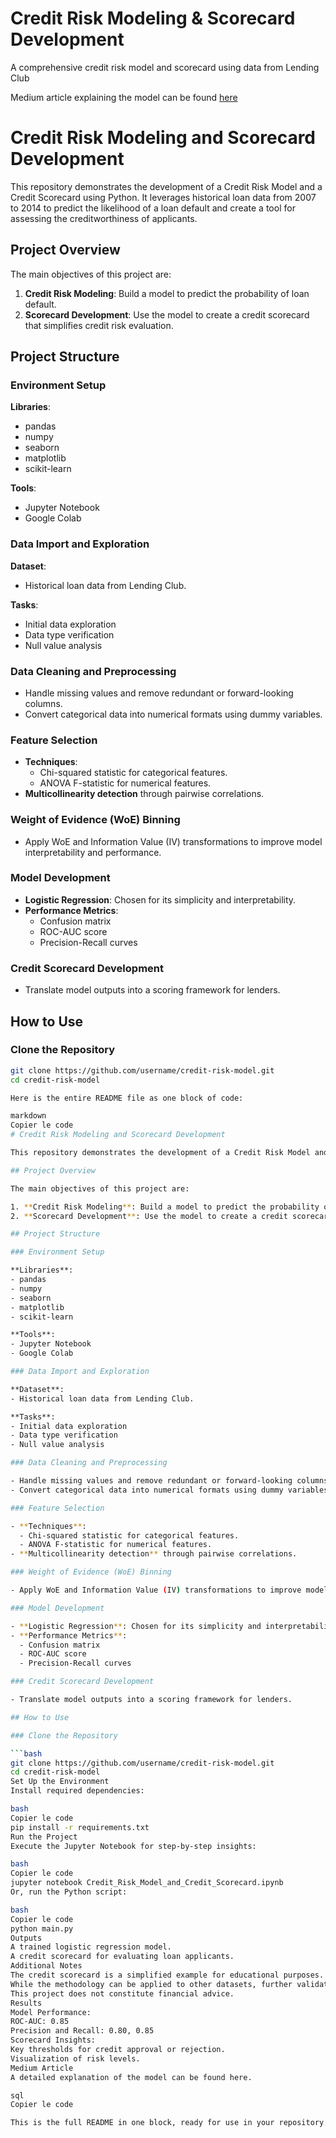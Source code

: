 
# Credit Risk Modeling & Scorecard Development
A comprehensive credit risk model and scorecard using data from Lending Club


Medium article explaining the model can be found [here](https://towardsdatascience.com/how-to-develop-a-credit-risk-model-and-scorecard-91335fc01f03?source=friends_link&sk=473eece07f71357852e91e3aa650294f)

# Credit Risk Modeling and Scorecard Development

This repository demonstrates the development of a Credit Risk Model and a Credit Scorecard using Python. It leverages historical loan data from 2007 to 2014 to predict the likelihood of a loan default and create a tool for assessing the creditworthiness of applicants.

## Project Overview

The main objectives of this project are:

1. **Credit Risk Modeling**: Build a model to predict the probability of loan default.
2. **Scorecard Development**: Use the model to create a credit scorecard that simplifies credit risk evaluation.

## Project Structure

### Environment Setup

**Libraries**: 
- pandas
- numpy
- seaborn
- matplotlib
- scikit-learn

**Tools**:
- Jupyter Notebook
- Google Colab

### Data Import and Exploration

**Dataset**: 
- Historical loan data from Lending Club.

**Tasks**: 
- Initial data exploration
- Data type verification
- Null value analysis

### Data Cleaning and Preprocessing

- Handle missing values and remove redundant or forward-looking columns.
- Convert categorical data into numerical formats using dummy variables.

### Feature Selection

- **Techniques**: 
  - Chi-squared statistic for categorical features.
  - ANOVA F-statistic for numerical features.
- **Multicollinearity detection** through pairwise correlations.

### Weight of Evidence (WoE) Binning

- Apply WoE and Information Value (IV) transformations to improve model interpretability and performance.

### Model Development

- **Logistic Regression**: Chosen for its simplicity and interpretability.
- **Performance Metrics**: 
  - Confusion matrix
  - ROC-AUC score
  - Precision-Recall curves

### Credit Scorecard Development

- Translate model outputs into a scoring framework for lenders.

## How to Use

### Clone the Repository

```bash
git clone https://github.com/username/credit-risk-model.git
cd credit-risk-model

Here is the entire README file as one block of code:

markdown
Copier le code
# Credit Risk Modeling and Scorecard Development

This repository demonstrates the development of a Credit Risk Model and a Credit Scorecard using Python. It leverages historical loan data from 2007 to 2014 to predict the likelihood of a loan default and create a tool for assessing the creditworthiness of applicants.

## Project Overview

The main objectives of this project are:

1. **Credit Risk Modeling**: Build a model to predict the probability of loan default.
2. **Scorecard Development**: Use the model to create a credit scorecard that simplifies credit risk evaluation.

## Project Structure

### Environment Setup

**Libraries**: 
- pandas
- numpy
- seaborn
- matplotlib
- scikit-learn

**Tools**:
- Jupyter Notebook
- Google Colab

### Data Import and Exploration

**Dataset**: 
- Historical loan data from Lending Club.

**Tasks**: 
- Initial data exploration
- Data type verification
- Null value analysis

### Data Cleaning and Preprocessing

- Handle missing values and remove redundant or forward-looking columns.
- Convert categorical data into numerical formats using dummy variables.

### Feature Selection

- **Techniques**: 
  - Chi-squared statistic for categorical features.
  - ANOVA F-statistic for numerical features.
- **Multicollinearity detection** through pairwise correlations.

### Weight of Evidence (WoE) Binning

- Apply WoE and Information Value (IV) transformations to improve model interpretability and performance.

### Model Development

- **Logistic Regression**: Chosen for its simplicity and interpretability.
- **Performance Metrics**: 
  - Confusion matrix
  - ROC-AUC score
  - Precision-Recall curves

### Credit Scorecard Development

- Translate model outputs into a scoring framework for lenders.

## How to Use

### Clone the Repository

```bash
git clone https://github.com/username/credit-risk-model.git
cd credit-risk-model
Set Up the Environment
Install required dependencies:

bash
Copier le code
pip install -r requirements.txt
Run the Project
Execute the Jupyter Notebook for step-by-step insights:

bash
Copier le code
jupyter notebook Credit_Risk_Model_and_Credit_Scorecard.ipynb
Or, run the Python script:

bash
Copier le code
python main.py
Outputs
A trained logistic regression model.
A credit scorecard for evaluating loan applicants.
Additional Notes
The credit scorecard is a simplified example for educational purposes.
While the methodology can be applied to other datasets, further validation is needed for real-world applications.
This project does not constitute financial advice.
Results
Model Performance:
ROC-AUC: 0.85
Precision and Recall: 0.80, 0.85
Scorecard Insights:
Key thresholds for credit approval or rejection.
Visualization of risk levels.
Medium Article
A detailed explanation of the model can be found here.

sql
Copier le code

This is the full README in one block, ready for use in your repository.


